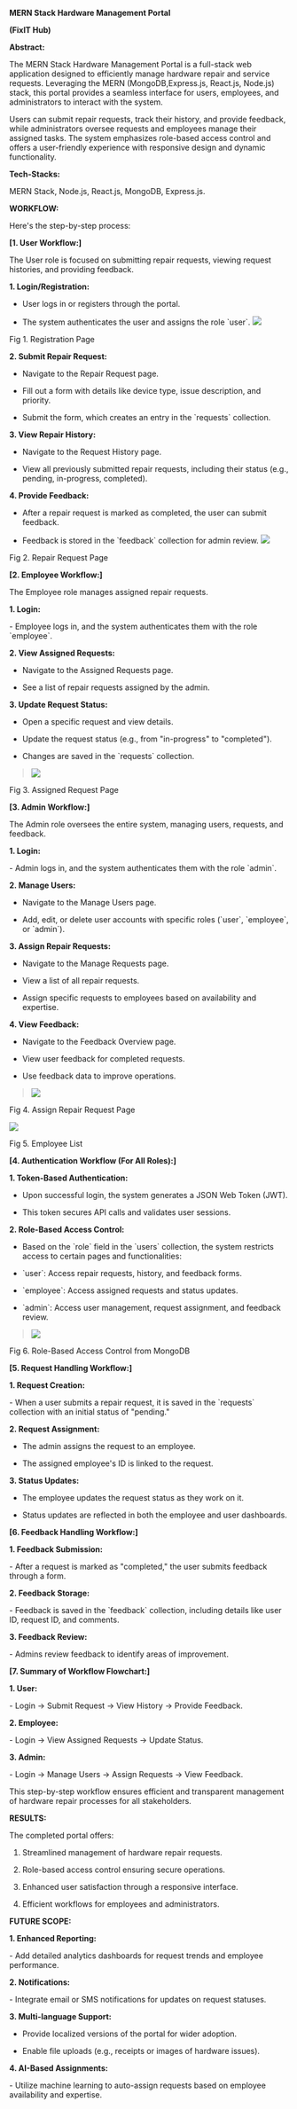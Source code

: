**MERN Stack Hardware Management Portal**

**(FixIT Hub)**

**Abstract:**

The MERN Stack Hardware Management Portal is a full-stack web
application designed to efficiently manage hardware repair and service
requests. Leveraging the MERN (MongoDB,Express.js, React.js, Node.js) stack, this portal provides a seamless
interface for users, employees, and administrators to interact with the
system.

Users can submit repair requests, track their history, and provide
feedback, while administrators oversee requests and employees manage
their assigned tasks. The system emphasizes role-based access control
and offers a user-friendly experience with responsive design and dynamic
functionality.

**Tech-Stacks:**

MERN Stack, Node.js, React.js, MongoDB, Express.js.

**WORKFLOW:**

Here\'s the step-by-step process:

**[1. User Workflow:]**

The User role is focused on submitting repair requests, viewing request
histories, and providing feedback.

**1. Login/Registration:**

-   User logs in or registers through the portal.

-   The system authenticates the user and assigns the role \`user\`.
    ![](image1.png)

Fig 1. Registration Page

**2. Submit Repair Request:**

-   Navigate to the Repair Request page.

-   Fill out a form with details like device type, issue description,
    and priority.

-   Submit the form, which creates an entry in the \`requests\`
    collection.

**3. View Repair History:**

-   Navigate to the Request History page.

-   View all previously submitted repair requests, including their
    status (e.g., pending, in-progress, completed).

**4. Provide Feedback:**

-   After a repair request is marked as completed, the user can submit
    feedback.

-   Feedback is stored in the \`feedback\` collection for admin review.
    ![](image2.png)

Fig 2. Repair Request Page

**[2. Employee Workflow:]**

The Employee role manages assigned repair requests.

**1. Login:**

\- Employee logs in, and the system authenticates them with the role
\`employee\`.

**2. View Assigned Requests:**

-   Navigate to the Assigned Requests page.

-   See a list of repair requests assigned by the admin.

**3. Update Request Status:**

-   Open a specific request and view details.

-   Update the request status (e.g., from \"in-progress\" to
    \"completed\").

-   Changes are saved in the \`requests\` collection.

> ![](image3.png)

Fig 3. Assigned Request Page

**[3. Admin Workflow:]**

The Admin role oversees the entire system, managing users, requests, and
feedback.

**1. Login:**

\- Admin logs in, and the system authenticates them with the role
\`admin\`.

**2. Manage Users:**

-   Navigate to the Manage Users page.

-   Add, edit, or delete user accounts with specific roles (\`user\`,
    \`employee\`, or \`admin\`).

**3. Assign Repair Requests:**

-   Navigate to the Manage Requests page.

-   View a list of all repair requests.

-   Assign specific requests to employees based on availability and
    expertise.

**4. View Feedback:**

-   Navigate to the Feedback Overview page.

-   View user feedback for completed requests.

-   Use feedback data to improve operations.

> ![](image4.png)

Fig 4. Assign Repair Request Page

![](image5.png)

Fig 5. Employee List

**[4. Authentication Workflow (For All Roles):]**

**1. Token-Based Authentication:**

-   Upon successful login, the system generates a JSON Web Token (JWT).

-   This token secures API calls and validates user sessions.

**2. Role-Based Access Control:**

-   Based on the \`role\` field in the \`users\` collection, the system
    restricts access to certain pages and functionalities:

-   \`user\`: Access repair requests, history, and feedback forms.

-   \`employee\`: Access assigned requests and status updates.

-   \`admin\`: Access user management, request assignment, and feedback
    review.

> ![](image6.png)

Fig 6. Role-Based Access Control from MongoDB

**[5. Request Handling Workflow:]**

**1. Request Creation:**

\- When a user submits a repair request, it is saved in the \`requests\`
collection with an initial status of \"pending.\"

**2. Request Assignment:**

-   The admin assigns the request to an employee.

-   The assigned employee\'s ID is linked to the request.

**3. Status Updates:**

-   The employee updates the request status as they work on it.

-   Status updates are reflected in both the employee and user
    dashboards.

**[6. Feedback Handling Workflow:]**

**1. Feedback Submission:**

\- After a request is marked as \"completed,\" the user submits feedback
through a form.

**2. Feedback Storage:**

\- Feedback is saved in the \`feedback\` collection, including details
like user ID, request ID, and comments.

**3. Feedback Review:**

\- Admins review feedback to identify areas of improvement.

**[7. Summary of Workflow Flowchart:]**

**1. User:**

\- Login → Submit Request → View History → Provide Feedback.

**2. Employee:**

\- Login → View Assigned Requests → Update Status.

**3. Admin:**

\- Login → Manage Users → Assign Requests → View Feedback.

This step-by-step workflow ensures efficient and transparent management
of hardware repair processes for all stakeholders.

**RESULTS:**

The completed portal offers:

1.  Streamlined management of hardware repair requests.

2.  Role-based access control ensuring secure operations.

3.  Enhanced user satisfaction through a responsive interface.

4.  Efficient workflows for employees and administrators.

**FUTURE SCOPE:**

**1. Enhanced Reporting:**

\- Add detailed analytics dashboards for request trends and employee
performance.

**2. Notifications:**

\- Integrate email or SMS notifications for updates on request statuses.

**3. Multi-language Support:**

-   Provide localized versions of the portal for wider adoption.

-   Enable file uploads (e.g., receipts or images of hardware issues).

**4. AI-Based Assignments:**

\- Utilize machine learning to auto-assign requests based on employee
availability and expertise.
